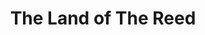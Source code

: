 ---
layout: home
title: The Land of The Reed
excerpt: Journey to the mystical 
header: 
    overlay_image: /assets/images/ghibli01.jpg
---
